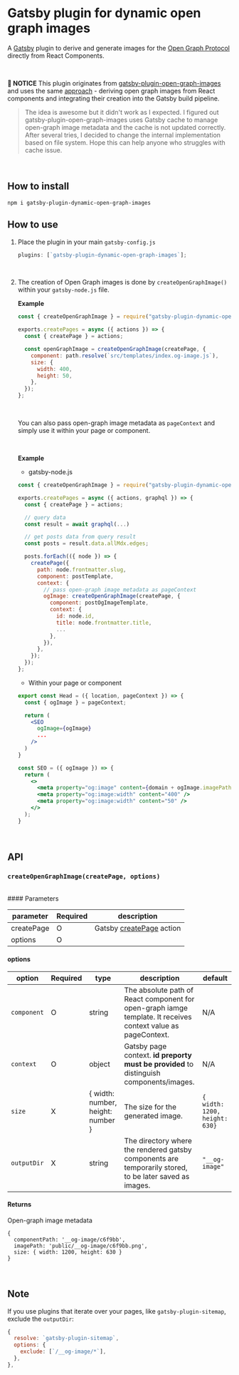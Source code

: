 # Gatsby plugin for dynamic open graph images

A [Gatsby](https://github.com/gatsbyjs/gatsby) plugin to derive and generate images for the [Open Graph Protocol](https://ogp.me/) directly from React Components.

<br />

**📌 NOTICE**
This plugin originates from [gatsby-plugin-open-graph-images](https://github.com/squer-solutions/gatsby-plugin-open-graph-images) and uses the same [approach](https://dev.to/duffleit/bridging-the-gap-between-gatsby-and-open-graph-images-52gh) - deriving open graph images from React components and integrating their creation into the Gatsby build pipeline.

> The idea is awesome but it didn't work as I expected. I figured out gatsby-plugin-open-graph-images uses Gatsby cache to manage open-graph image metadata and the cache is not updated correctly.
> After several tries, I decided to change the internal implementation based on file system. Hope this can help anyone who struggles with cache issue.

<br />

## How to install

```
npm i gatsby-plugin-dynamic-open-graph-images
```

## How to use

1.  Place the plugin in your main `gatsby-config.js`
    <br />

    ```js
    plugins: [`gatsby-plugin-dynamic-open-graph-images`];
    ```

    <br />

2.  The creation of Open Graph images is done by `createOpenGraphImage()` within your `gatsby-node.js` file.
    <br />

    **Example**

    ```js
    const { createOpenGraphImage } = require("gatsby-plugin-dynamic-open-graph-images");

    exports.createPages = async ({ actions }) => {
      const { createPage } = actions;

      const openGraphImage = createOpenGraphImage(createPage, {
        component: path.resolve(`src/templates/index.og-image.js`),
        size: {
          width: 400,
          height: 50,
        },
      });
    };
    ```

      <br />

    You can also pass open-graph image metadata as `pageContext` and simply use it within your page or component.

      <br />

    **Example**

    - gatsby-node.js

    ```js
    const { createOpenGraphImage } = require("gatsby-plugin-dynamic-open-graph-images");

    exports.createPages = async ({ actions, graphql }) => {
      const { createPage } = actions;

      // query data
      const result = await graphql(...)

      // get posts data from query result
      const posts = result.data.allMdx.edges;

      posts.forEach(({ node }) => {
        createPage({
          path: node.frontmatter.slug,
          component: postTemplate,
          context: {
            // pass open-graph image metadata as pageContext
            ogImage: createOpenGraphImage(createPage, {
              component: postOgImageTemplate,
              context: {
                id: node.id,
                title: node.frontmatter.title,
                ...
              },
            }),
          },
        });
      });
    };
    ```

    - Within your page or component

    ```jsx
    export const Head = ({ location, pageContext }) => {
      const { ogImage } = pageContext;

      return (
        <SEO
          ogImage={ogImage}
          ...
        />
      )
    }

    const SEO = ({ ogImage }) => {
      return (
        <>
          <meta property="og:image" content={domain + ogImage.imagePath} />
          <meta property="og:image:width" content="400" />
          <meta property="og:image:width" content="50" />
        </>
      );
    }
    ```

<br />

## API

### `createOpenGraphImage(createPage, options)`

<br />
#### Parameters

| parameter  | Required | description                                                                                          |
| ---------- | -------- | ---------------------------------------------------------------------------------------------------- |
| createPage | O        | Gatsby [createPage](https://www.gatsbyjs.com/docs/reference/config-files/actions/#createPage) action |
| options    | O        |                                                                                                      |

#### options

| option      | Required | type                              | description                                                                                                   | default                       |
| ----------- | -------- | --------------------------------- | ------------------------------------------------------------------------------------------------------------- | ----------------------------- |
| `component` | O        | string                            | The absolute path of React component for open-graph iamge template. It receives context value as pageContext. | N/A                           |
| `context`   | O        | object                            | Gatsby page context. **id preporty must be provided** to distinguish components/images.                       | N/A                           |
| `size`      | X        | { width: number, height: number } | The size for the generated image.                                                                             | `{ width: 1200, height: 630}` |
| `outputDir` | X        | string                            | The directory where the rendered gatsby components are temporarily stored, to be later saved as images.       | `"__og-image"`                |

#### Returns

Open-graph image metadata

```
{
  componentPath: '__og-image/c6f9bb',
  imagePath: 'public/__og-image/c6f9bb.png',
  size: { width: 1200, height: 630 }
}
```

<br />

## Note

If you use plugins that iterate over your pages, like `gatsby-plugin-sitemap`, exclude the `outputDir`:

```js
{
  resolve: `gatsby-plugin-sitemap`,
  options: {
    exclude: [`/__og-image/*`],
  },
},
```
